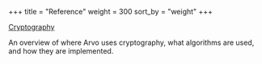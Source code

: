 +++
title = "Reference"
weight = 300
sort_by = "weight"
+++

[Cryptography](/reference/arvo/reference/cryptography)

An overview of where Arvo uses cryptography, what algorithms are used, and how
they are implemented.
